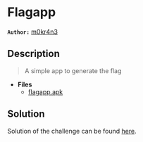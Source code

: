 # Flagapp

**`Author:`** [m0kr4n3](https://github.com/m0kr4n3)

## Description

> A simple app to generate the flag





- **Files** 
 	- [flagapp.apk](flagapp.apk)  





## Solution
Solution of the challenge can be found [here](solution/).
